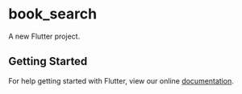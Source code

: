 # book_search

A new Flutter project.

## Getting Started

For help getting started with Flutter, view our online
[documentation](https://flutter.io/).
